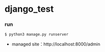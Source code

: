 # django_test

### run

```
$ python3 manage.py runserver
```

- managed site：http://localhost:8000/admin
